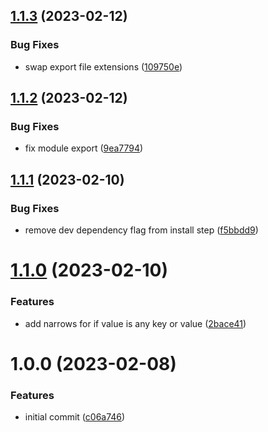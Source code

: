 ## [1.1.3](https://github.com/danielwaltz/ts-define-constant/compare/v1.1.2...v1.1.3) (2023-02-12)


### Bug Fixes

* swap export file extensions ([109750e](https://github.com/danielwaltz/ts-define-constant/commit/109750eb41e799a5a205047c80b3aa4bcf66bd10))

## [1.1.2](https://github.com/danielwaltz/ts-define-constant/compare/v1.1.1...v1.1.2) (2023-02-12)


### Bug Fixes

* fix module export ([9ea7794](https://github.com/danielwaltz/ts-define-constant/commit/9ea7794d61c321bc6282b01d243e68b69506e43d))

## [1.1.1](https://github.com/danielwaltz/ts-define-constant/compare/v1.1.0...v1.1.1) (2023-02-10)


### Bug Fixes

* remove dev dependency flag from install step ([f5bbdd9](https://github.com/danielwaltz/ts-define-constant/commit/f5bbdd9db9792d03172e51bb455bf804045b2515))

# [1.1.0](https://github.com/danielwaltz/ts-define-constant/compare/v1.0.0...v1.1.0) (2023-02-10)


### Features

* add narrows for if value is any key or value ([2bace41](https://github.com/danielwaltz/ts-define-constant/commit/2bace41831e7ffed6052edc7fe884461ed9856b6))

# 1.0.0 (2023-02-08)


### Features

* initial commit ([c06a746](https://github.com/danielwaltz/ts-define-constant/commit/c06a7466e43717ab4b292ea9d1be6f3c97d6d89f))
